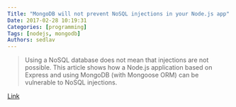 ```yaml
---
Title: "MongoDB will not prevent NoSQL injections in your Node.js app"
Date: 2017-02-28 10:19:31
Categories: [programming]
Tags: [nodejs, mongodb]
Authors: sedlav
---
```


> Using a NoSQL database does not mean that injections are not possible. This article shows how a Node.js application based on Express and using MongoDB (with Mongoose ORM) can be vulnerable to NoSQL injections.

[Link](https://blog.sqreen.io/mongodb-will-not-prevent-nosql-injections-in-your-node-js-app/)
